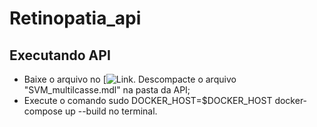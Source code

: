 # Retinopatia_api

## Executando API

- Baixe o arquivo no [![Link](https://drive.google.com/file/d/1--dN86l_rZyWmOG5Fskg4hp7zdPjE3L7/view?usp=sharing). Descompacte o arquivo "SVM_multilcasse.mdl" na pasta da API;
- Execute o comando sudo DOCKER_HOST=$DOCKER_HOST docker-compose up --build  no terminal.
